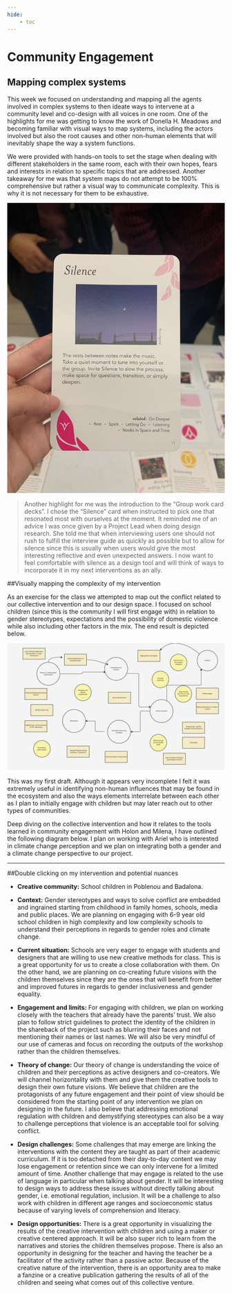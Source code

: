 ```yaml
---
hide:
    - toc
---
```


# Community Engagement

## Mapping complex systems

This week we focused on understanding and mapping all the agents involved in complex systems to then ideate ways to intervene at a community level and co-design with all voices in one room. One of the highlights for me was getting to know the work of Donella H. Meadows and becoming familiar with visual ways to map systems, including the actors involved but also the root causes and other non-human elements that will inevitably shape the way a system functions.

We were provided with hands-on tools to set the stage when dealing with different stakeholders in the same room, each with their own hopes, fears and interests in relation to specific topics that are addressed. Another takeaway for me was that system maps do not attempt to be 100% comprehensive but rather a visual way to communicate complexity. This is why it is not necessary for them to be exhaustive.

![](../images/MT01/ce2.jpeg)

> Another highlight for me was the introduction to the “Group work card decks”. I chose the “Silence” card when instructed to pick one that resonated most with ourselves at the moment. It reminded me of an advice I was once given by a Project Lead when doing design research. She told me that when interviewing users one should not rush to fulfill the interview guide as quickly as possible but to allow for silence since this is usually when users would give the most interesting reflective and even unexpected answers. I now want to feel comfortable with silence as a design tool and will think of ways to incorporate it in my next interventions as an ally.

##Visually mapping the complexity of my intervention

As an exercise for the class we attempted to map out the conflict related to our collective intervention and to our design space. I focused on school children (since this is the community I will first engage with) in relation to gender stereotypes, expectations and the possibility of domestic violence while also including other factors in the mix. The end result is depicted below.

![](../images/MT01/ce.jpg)

This was my first draft. Although it appears very incomplete I felt it was extremely useful in identifying non-human influences that may be found in the ecosystem and also the ways elements interrelate between each other as I plan to initially engage with children but may later reach out to other types of communities.

Deep diving on the collective intervention and how it relates to the tools learned in community engagement with Holon and Milena, I have outlined the following diagram below. I plan on working with Ariel who is interested in climate change perception and we plan on integrating both a gender and a climate change perspective to our project.

---

##Double clicking on my intervention and potential nuances

- **Creative community:**
School children in Poblenou and Badalona.

- **Context:**
Gender stereotypes and ways to solve conflict are embedded and ingrained starting from childhood in family homes, schools, media and public places. We are planning on engaging with 6-9 year old school children in high complexity and low complexity schools to understand their perceptions in regards to gender roles and climate change.

- **Current situation:**
Schools are very eager to engage with students and designers that are willing to use new creative methods for class. This is a great opportunity for us to create a close collaboration with them. On the other hand, we are planning on co-creating future visions with the children themselves since they are the ones that will benefit from better and improved futures in regards to gender inclusiveness and gender equality.

- **Engagement and limits:**
For engaging with children, we plan on working closely with the teachers that already have the parents’ trust. We also plan to follow strict guidelines to protect the identity of the children in the shareback of the project such as blurring their faces and not mentioning their names or last names. We will also be very mindful of our use of cameras and focus on recording the outputs of the workshop rather than the children themselves.

- **Theory of change:**
Our theory of change is understanding the voice of children and their perceptions as active designers and co-creators. We will channel horizontality with them and give them the creative tools to design their own future visions. We believe that children are the protagonists of any future engagement and their point of view should be considered from the starting point of any intervention we plan on designing in the future. I also believe that addressing emotional regulation with children and demystifying stereotypes can also be a way to challenge perceptions that violence is an acceptable tool for solving conflict.

- **Design challenges:**
Some challenges that may emerge are linking the interventions with the content they are taught as part of their academic curriculum. If it is too detached from their day-to-day content we may lose engagement or retention since we can only intervene for a limited amount of time. Another challenge that may engage is related to the use of language in particular when talking about gender. It will be interesting to design ways to address these issues without directly talking about gender, i.e. emotional regulation, inclusion. It will be a challenge to also work with children in different age ranges and socioeconomic status because of varying levels of comprehension and literacy.

- **Design opportunities:**
There is a great opportunity in visualizing the results of the creative intervention with children and using a maker or creative centered approach. It will be also super rich to learn from the narratives and stories the children themselves propose. There is also an opportunity in designing for the teacher and having the teacher be a facilitator of the activity rather than a passive actor. Because of the creative nature of the intervention, there is an opportunity area to make a fanzine or a creative publication gathering the results of all of the children and seeing what comes out of this collective venture.
